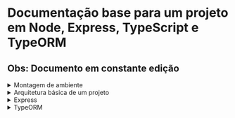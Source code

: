 # Documentação base para um projeto em Node, Express, TypeScript e TypeORM

## Obs: Documento em constante edição

<details>
  <summary>Montagem de ambiente</summary>

  # Configuração do Ambiente Node.js com Yarn
  ## Dependências e bibliotecas que serão usadas
   - yarn
   - nodemon
   - esLint
   - express
   - javascript
   - mysql
   - dotenv

  ## Comandos
  ```bash
  yarn init -y         //inicializa o projeto e cria um arquivo package.json
  yarn typescript ts-node-dev @types/express -D
  yarn add express     //Simplifica o desenvolvimento de aplicativos web em Node.js,baixa a pasta node_modules e o package-lock.json
  yarn add mysql2      //Instala o driver do MySQL para Node.JS
  yarn add nodemon -D  //monitora as alterações nos arquivos do projeto e reinicia automaticamente o servidor quando detecta alteração.
  yarn add dotenv      //Instala a biblioteca dotenv que facilita a leitura de variáveis de ambiente
  yarn add typeorm reflect-metada 
  ```
  ## Depedências
  
  ### Dependência ts-node-dev
   - Bilioteca utilizada para executar arquivos TypeScript diretamente, sem a necessidade de compilar para JavaScript manualmente antes.
 
`--transpile-only`:opção do ts-node-dev que instrui o TypeScript a apenas transpilar o código TypeScript para JavaScript sem realizar a checagem de tipos. 
 
  - Comando para instalar a biblioteca `yarn add ts-node-dev --dev`
 
  ### dependencia @types/express
  - A dependência @types/express é usada para fornecer definições de tipos TypeScript para o Express.
  - Essas definições de tipos sao usadas para que o compilador TypeScript possa verificar e garantir que seu código esteja em conformidade com a API do Express.
 
  - Comando para instalar a dependencia `yarn add @types/express --dev`
    - `--dev` significa que você está instalando esta dependência como uma dependência de desenvolvimento.
  
  ## Configurando esLint
   - Ferramenta de linting que ajuda a manter um código JavaScript consistente e livre de erros.
  ```bash
  npx eslint --init
  ```
   - Pergunta 1: Terceira opção
   - Pergunta 2: Common
   - Pergunta 3: None of these
   - Pergunta 4: No
   - Pergunta 6: Node
   - Pergunta 7: Answer questions about your style
   - Pergunta 8: JSON
   - Pergunta 9: Spaces
   - Pergunta 10: Single
   - Pergunta 11: Unix
   - Pergunta 12: Yes

  #### Atualize o arquivo .eslintrc.json:
   - Vá até o arquivo .eslintrc.json e, em "indent", troque o valor de 4 para 2.

  #### Crie o arquivo .eslintignore:
   - Crie o arquivo .eslintignore e adicione os seguintes nomes de pastas:
  ```bash
  node_modules/
  dist/
  ```
  ## Configuração do Script de inicialização
  ```javascript
  "scripts": {
    "start": "node src/index.js"
  }
  ```
  ### Inicie o servidor com `yarn start` 

  ## Arquivo package.json
   - Todas as dependências do projeto, incluindo Express, versões e quaisquer outras bibliotecas necessárias, são listadas neste arquivo.

  #### objeto dependencies
   - Lista as dependências do projeto que são necessárias para que o aplicativo seja executado em produção. 
   - As dependências listadas nesta seção são instaladas por padrão quando alguém executa npm install ou yarn install no diretório do projeto.

  #### objeto devDependencie
   - Esta seção lista as dependências do projeto que são necessárias apenas durante o desenvolvimento e não são necessárias para o funcionamento do aplicativo em produção.
   - Isso inclui coisas como bibliotecas de desenvolvimento, ferramentas de compilação, testes, entre outros. 
   - Essas dependências não são incluídas no pacote que será implantado no ambiente de produção.
   
</details>

<details>
  <summary>Arquitetura básica de um projeto</summary>

  ![arquitetura-passo2 drawio](https://github.com/AthosGustavo/aprendendo-node/assets/112649935/643ac6b5-f38d-4caf-ade7-2d910a42e2ca)
  
</details>

<details>
  <summary>Express</summary>

  # Express
  #### express()
   - Retorna uma instância de um aplicativo Express que contém funções e configurações
  
  ```javascript
  const express = require('express');
  const app = express();

  app.get('/', (req, res) => {
    res.send('Hello World!');
  });

  app.listen(3000, () => {
    console.log('Server listening on port 3000');
  });
  ```


  ## Exportação e importação de arquivos
  ### Exportação e importação com module.export
  *EXEMPLO*
   - No momento de exportação, exporta-se o dado requerido e no momento da importação, importa-se o arquivo e apenas os dados exportados serão recebidos.
   - `module.export = variavelTeste`
   - `const app = require('./app');`

  #### Exportando objetos
  ```javascript
  // No arquivo config.js
  const config = {
    chave1: 'valor1',
    chave2: 'valor2',
  };
  module.exports = config;

  // Em outro arquivo
  const config = require('./config');
  console.log(config.chave1); // valor1
  ```
  #### Exportando multiplos valores
  ```javascript
  // No arquivo utils.js
  const util1 = 'alguma coisa';
  const util2 = 'outra coisa';

  module.exports = {
    util1,
    util2,
  };

  // Em outro arquivo
  const utils = require('./utils');
  console.log(utils.util1); // alguma coisa
  ```
  
  ## Sintaxe dos métodos HTTP do aplicativo Express
  ```javascript
  app.get(path,middleware, (callback => {}))
  ```
  ```javascript
  app.get('path', (request, response) => response.send('Hello word'));
  ```
  ### response
   - Objeto que contém métodos e propriedades que permitem enviar uma resposta de volta ao cliente.

  #### Métodos do objeto response
   - `response.send(data): Envia uma resposta ao cliente. Pode ser uma string, objeto ou array`
   - `res.json(data): Envia uma resposta em formato JSON.`
   - `res.status(code): Define o código de status da resposta.`
   - `res.redirect(path): Redireciona o cliente para o caminho especificado.`

  ## request
   - Objeto que contém informações sobre a solicitação do cliente

  
</details>
<details>
  <summary>TypeORM</summary>

  # TypeORM
  ## DataSource
   - Arquivo com dados de acesso ao banco de dados.
   - Na chave entites, deve ser colocada as entidades mapeadas.
   - A porta do banco de dados não é colocada no método construtor de DataSource, porque o método irá usar a porta padão do mysql,`3606`
  ```typescript
  import { DataSource } from "typeorm";
  import { envVariables } from "../config/env-variables";
  import { User } from "../entities/User";

  const [DATA_BASE_HOST, DATA_BASE_TYPE, DATA_BASE_USER, DATA_BASE_PASSWORD, DATA_BASE] = envVariables;
    const AppDataSource = new DataSource({
    type: DATA_BASE_TYPE,
    host: DATA_BASE_HOST,
    username: DATA_BASE_USER,
    password: DATA_BASE_PASSWORD,
    database: DATA_BASE,
    entities:[User]

  });

  export default AppDataSource;
  ```

  
<details>
  <summary>Mapeando entidades</summary>

  # Mapeando entidades

  ## Anotations
  ### @Entity()
   - Anotação usada para sinalizar que a classe representa uma tabela no banco de dados
   - Caso o nome da classe seja diferente do nome da tabela do banco, dentro do parênteses o nome da tabela deve ser colocada entre aspas.
  
  ### @PrimaryColumn()
   - A anotação é usada para marcar uma propriedade como chave primária da tabela

  ### @Column()
   - Anotação usada para sinalizar que o atributo da classe representa uma coluna do banco de dados
   - Caso o nome do atributo seja diferente do nome da coluna do banco de dados, o nome da coluna deve ser colocada entre aspas no parênteses
  
  ### @CreatedDateColumn()
   - Anotação usada para marcar uma propriedade que será automaticamente preenchida com a data e a hora de criação da entidade
  
  ```javascript
  import { Entity, PrimaryColumn, Column, CreateDateColumn } from 'typeorm';

  @Entity()
  class User {
    @PrimaryColumn()
    id: number;

    @Column()
    username: string;

    @Column()
    email: string;

    @CreateDateColumn()
    createdAt: Date;

  // outras propriedades...
  }

```
  
</details>

<details>
  <summary>Relacionamento</summary>

  # Relacionamento
  ## @OneToOne

  ### Lógica e sintaxe do relacionamento
   - `() => UserProfile` é uma função que retorna a classe da entidade com a qual o relacionamento esta sendo feito.
   - `@JoinColumn` é usado para indicar que a coluna na tabela atual (a tabela User neste caso) deve ser usada como coluna de junção para o relacionamento.
  ```javascript
  @OneToOne(() => UserProfile)
  @JoinColumn()
  profile: UserProfile;
  ```

  
  ```javascript
  import { Entity, PrimaryGeneratedColumn, Column, OneToOne, JoinColumn } from 'typeorm';

  @Entity()
  class User {
    @PrimaryGeneratedColumn()
    id: number;

    @Column()
    name: string;

    @OneToOne(() => UserProfile)
    @JoinColumn()
    profile: UserProfile;
  }
  ```
  ```javascript
  @Entity()
  class UserProfile {
    @PrimaryGeneratedColumn()
    id: number;

    @Column()
    bio: string;
  }

  ```
  ## @manyToOne

  ### Lógica e sintaxe do relacionamento

   - A função especifica a classe entidade alvo
   - Usa uma variável para representar a classe alvo e sinaliza que a propriedade autor da classe alvo será usada para fazer a junção.

  ```javascript
  @OneToMany(() => Post, post => post.author)
  posts: Post[];
  ```
  ```javascript
  import { Entity, PrimaryGeneratedColumn, Column, OneToMany } from 'typeorm';

  @Entity()
  class User {
    @PrimaryGeneratedColumn()
    id: number;

    @Column()
    name: string;

    @OneToMany(() => Post, post => post.author)
    posts: Post[];
  }

  ```
  ```javascript
  import { Entity, PrimaryGeneratedColumn, Column, ManyToOne } from 'typeorm';

  @Entity()
  class Post {
    @PrimaryGeneratedColumn()
    id: number;

    @Column()
    title: string;

    @ManyToOne(() => User, user => user.posts)
    author: User;
  }

  ```
  ## @ManyToMany
   - A anotação marca que a tabela irá ter uma relacionamento muitos para muitos através da propriedade `courses`
   - A função `() => Course` devolve a classe classe `Course`
   - Em seguida, a propriedade `courses` é criada e associada ao tipo da classe retornada pela função.
  ```javascript
  import { Entity, PrimaryGeneratedColumn, Column, ManyToMany, JoinTable } from 'typeorm';

  @Entity()
  class Student {
    @PrimaryGeneratedColumn()
    id: number;

    @Column()
    name: string;

    @ManyToMany(() => Course)
    @JoinTable()
    courses: Course[];
  }
  ```
  ```javascript
  @Entity()
  class Course {
    @PrimaryGeneratedColumn()
    id: number;

    @Column()
    name: string;

    @ManyToMany(() => Student)
    students: Student[];
  }

  ```
  
</details>

<details>
  <summary>Repository</summary>
  
  ## Entendendo Repository
  ### Imports
  ```javascript
  import { getRepository } from 'typeorm';
  import { EntidadeMapeada } from './entities/EntidadeMapeada';
  ```
  
  ### Retorno de getRepository()
   - Retorna um objeto que contém informações da entidade mapeada, do banco de dados e métodos para realizar operações.
  ```javascript
  const entidadeMapeadaRepository = dataSource.getRepository(EntidadeMapeada);
  ```
  ### entidadeMapeadaRepository
   - Objeto que detém os métodos de consulta ao banco de dados

</details>

<details>
  <summary>Migrations</summary>

# Migrations
### Passo a passo para gerar e rodar uma migration

- 1:Criar os scrips para gerar e rodar a migration no arquivo `package.json`.
```json
"scripts": {
    "dev": "ts-node-dev --transpile-only src/server.ts",
    "typeorm": "ts-node-dev node_modules/.bin/typeorm",
    "build": "tsc",
    "migration:generate":"typeorm-ts-node-commonjs -d ./src/database/DataSource.ts migration:generate ./src/migrations/default",
    "migration:run":"typeorm-ts-node-commonjs -d ./src/database/DataSource.ts migration:run"
  },
```


  
</details>  
</details>










